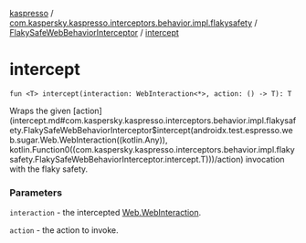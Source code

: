 [kaspresso](../../index.md) / [com.kaspersky.kaspresso.interceptors.behavior.impl.flakysafety](../index.md) / [FlakySafeWebBehaviorInterceptor](index.md) / [intercept](./intercept.md)

# intercept

`fun <T> intercept(interaction: WebInteraction<*>, action: () -> T): T`

Wraps the given [action](intercept.md#com.kaspersky.kaspresso.interceptors.behavior.impl.flakysafety.FlakySafeWebBehaviorInterceptor$intercept(androidx.test.espresso.web.sugar.Web.WebInteraction((kotlin.Any)), kotlin.Function0((com.kaspersky.kaspresso.interceptors.behavior.impl.flakysafety.FlakySafeWebBehaviorInterceptor.intercept.T)))/action) invocation with the flaky safety.

### Parameters

`interaction` - the intercepted [Web.WebInteraction](#).

`action` - the action to invoke.